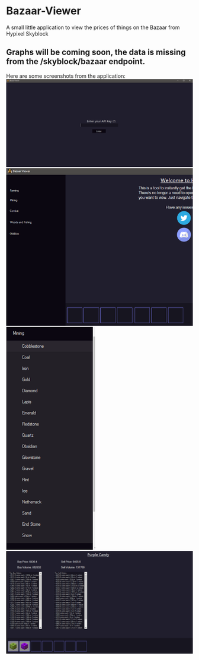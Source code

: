 # Bazaar-Viewer
A small little application to view the prices of things on the Bazaar from Hypixel Skyblock

## Graphs will be coming soon, the data is missing from the /skyblock/bazaar endpoint.

Here are some screenshots from the application: 
![](/screenshots/BazaarViewerScreenshot1.png)
![](/screenshots/BazaarViewerScreenshot2.png)
![](/screenshots/BazaarViewerScreenshot3.png)
![](/screenshots/BazaarViewerScreenshot4.png)

